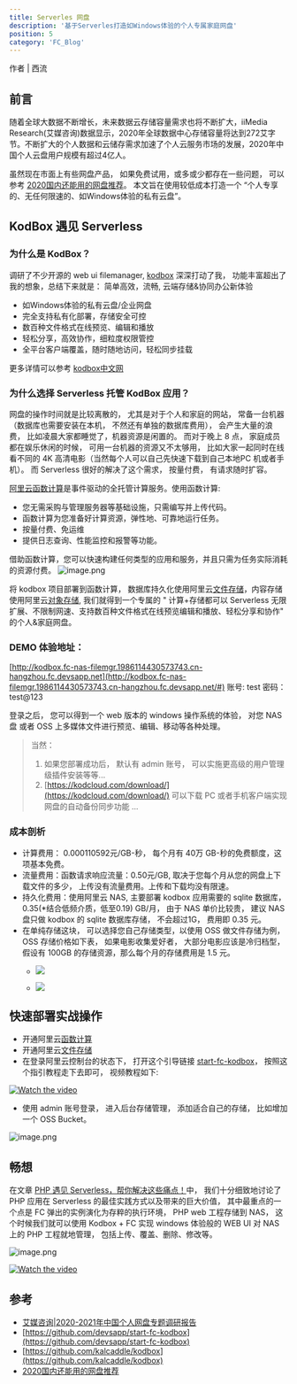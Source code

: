 ```yaml
---
title: Serverles 网盘
description: '基于Serverles打造如Windows体验的个人专属家庭网盘'
position: 5
category: 'FC_Blog'
---
```


作者 | 西流

## 前言
随着全球大数据不断增长，未来数据云存储容量需求也将不断扩大，iiMedia Research(艾媒咨询)数据显示，2020年全球数据中心存储容量将达到272艾字节。不断扩大的个人数据和云储存需求加速了个人云服务市场的发展，2020年中国个人云盘用户规模有超过4亿人。

虽然现在市面上有些网盘产品， 如果免费试用，或多或少都存在一些问题， 可以参考 [2020国内还能用的网盘推荐](https://zhuanlan.zhihu.com/p/107343480)。 本文旨在使用较低成本打造一个 “个人专享的、无任何限速的、如Windows体验的私有云盘”。
## KodBox 遇见 Serverless
### 为什么是 KodBox？

调研了不少开源的 web ui filemanager, [kodbox](https://github.com/kalcaddle/kodbox)  深深打动了我， 功能丰富超出了我的想象，总结下来就是：
简单高效，流畅, 云端存储&协同办公新体验

- 如Windows体验的私有云盘/企业网盘
- 完全支持私有化部署，存储安全可控
- 数百种文件格式在线预览、编辑和播放
- 轻松分享，高效协作，细粒度权限管控
- 全平台客户端覆盖，随时随地访问，轻松同步挂载

更多详情可以参考 [kodbox中文网](https://kodcloud.com/#lang=zh_CN)

### 为什么选择 Serverless 托管 KodBox 应用？
网盘的操作时间就是比较离散的， 尤其是对于个人和家庭的网站， 常备一台机器（数据库也需要安装在本机， 不然还有单独的数据库费用）， 会产生大量的浪费， 比如凌晨大家都睡觉了，机器资源是闲置的。 而对于晚上 8 点， 家庭成员都在娱乐休闲的时候， 可用一台机器的资源又不太够用， 比如大家一起同时在线看不同的 4K 高清电影（当然每个人可以自己先快速下载到自己本地PC 机或者手机）。 而 Serverless 很好的解决了这个需求， 按量付费， 有请求随时扩容。

[阿里云函数计算](https://help.aliyun.com/document_detail/52895.html)是事件驱动的全托管计算服务。使用函数计算:

- 您无需采购与管理服务器等基础设施，只需编写并上传代码。
- 函数计算为您准备好计算资源，弹性地、可靠地运行任务。
- 按量付费、免运维
- 提供日志查询、性能监控和报警等功能。

借助函数计算，您可以快速构建任何类型的应用和服务，并且只需为任务实际消耗的资源付费。
![image.png](https://img.alicdn.com/imgextra/i3/O1CN01mw9qWt1skjudf9ALV_!!6000000005805-2-tps-772-324.png)

将 kodbox 项目部署到函数计算， 数据库持久化使用阿里云[文件存储](https://help.aliyun.com/product/27516.html)，内容存储使用阿里云[对象存储](https://help.aliyun.com/product/31815.html),  我们就得到一个专属的 " 计算+存储都可以 Serverless 无限扩展、不限制网速、支持数百种文件格式在线预览编辑和播放、轻松分享和协作" 的个人&家庭网盘。

### DEMO 体验地址：
[http://kodbox.fc-nas-filemgr.1986114430573743.cn-hangzhou.fc.devsapp.net](http://kodbox.fc-nas-filemgr.1986114430573743.cn-hangzhou.fc.devsapp.net/#)
账号:  test     密码：test@123

登录之后， 您可以得到一个 web 版本的 windows 操作系统的体验， 对您 NAS 盘 或者 OSS 上多媒体文件进行预览、编辑、移动等各种处理。
> 当然：
> 1. 如果您部署成功后， 默认有 admin 账号， 可以实施更高级的用户管理级插件安装等等...
> 1. [https://kodcloud.com/download/](https://kodcloud.com/download/) 可以下载 PC 或者手机客户端实现网盘的自动备份同步功能   ...

### 成本剖析

- 计算费用： 0.000110592元/GB-秒， 每个月有 40万 GB-秒的免费额度，这项基本免费。
- 流量费用：函数请求响应流量：0.50元/GB,  取决于您每个月从您的网盘上下载文件的多少， 上传没有流量费用。上传和下载均没有限速。
- 持久化费用：使用阿里云 NAS,  主要部署 kodbox 应用需要的 sqlite 数据库， 0.35(*结合低频介质，低至0.19) GB/月， 由于 NAS 单价比较贵， 建议 NAS 盘只做 kodbox 的 sqlite 数据库存储， 不会超过1G， 费用即 0.35 元。
- 在单纯存储这块， 可以选择您自己存储类型，以使用 OSS 做文件存储为例， OSS 存储价格如下表， 如果电影收集爱好者， 大部分电影应该是冷归档型，假设有 100GB 的存储资源，那么每个月的存储费用是 1.5 元。
   - ![](https://img.alicdn.com/imgextra/i1/O1CN01GEic5J1LpQdg2ASdO_!!6000000001348-2-tps-2448-166.png#crop=0&crop=0&crop=1&crop=1&id=WaALO&originHeight=166&originWidth=2448&originalType=binary&ratio=1&rotation=0&showTitle=false&status=done&style=none&title=)

   - ![](https://img.alicdn.com/imgextra/i2/O1CN01e6dygX1znDLioRfQe_!!6000000006758-2-tps-1210-756.png#crop=0&crop=0&crop=1&crop=1&id=fGB0B&originHeight=756&originWidth=1210&originalType=binary&ratio=1&rotation=0&showTitle=false&status=done&style=none&title=)

## 快速部署实战操作

- 开通阿里云[函数计算](https://fc.console.aliyun.com/fc/overview)
- 开通阿里云[文件存储](https://nasnext.console.aliyun.com/)
- 在登录阿里云控制台的状态下， 打开这个引导链接 [start-fc-kodbox](https://fcnext.console.aliyun.com/applications/create?template=start-fc-kodbox)， 按照这个指引教程走下去即可， 视频教程如下:

[![Watch the video](https://img.alicdn.com/imgextra/i2/O1CN010l6Rvp1V5lJRzicKq_!!6000000002602-0-tps-1072-654.jpg)](https://images.devsapp.cn/application/kodbox/kodbox-deploy.mp4)

- 使用 admin 账号登录， 进入后台存储管理， 添加适合自己的存储， 比如增加一个 OSS Bucket。

![image.png](https://img.alicdn.com/imgextra/i1/O1CN01PIZPiL1Mmy8ZIoBKl_!!6000000001478-2-tps-1210-756.png)

## 畅想
在文章 [PHP 遇见 Serverless，帮你解决这些痛点！](./PHP%E9%81%87%E8%A7%81Serverless.md)中， 我们十分细致地讨论了 PHP 应用在 Serverless 的最佳实践方式以及带来的巨大价值， 其中最重点的一个点是 FC 弹出的实例演化为存粹的执行环境， PHP web 工程存储到 NAS， 这个时候我们就可以使用 Kodbox + FC 实现 windows 体验般的 WEB UI 对 NAS 上的 PHP 工程就地管理， 包括上传、覆盖、删除、修改等。

![image.png](https://img.alicdn.com/imgextra/i4/O1CN01DqdTpD1TKIeaC1UPa_!!6000000002363-2-tps-2352-1238.png)

[![Watch the video](https://img.alicdn.com/imgextra/i2/O1CN010l6Rvp1V5lJRzicKq_!!6000000002602-0-tps-1072-654.jpg)](https://images.devsapp.cn/application/kodbox/kodbox_for_php_dev.mp4)

## 参考

- [艾媒咨询|2020-2021年中国个人网盘专题调研报告](https://www.iimedia.cn/c400/75531.html)
- [https://github.com/devsapp/start-fc-kodbox](https://github.com/devsapp/start-fc-kodbox)
- [https://github.com/kalcaddle/kodbox](https://github.com/kalcaddle/kodbox)
- [2020国内还能用的网盘推荐](https://zhuanlan.zhihu.com/p/107343480)

